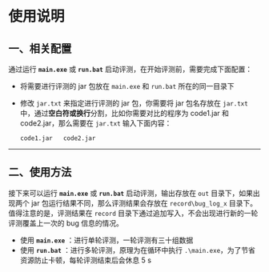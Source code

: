 # 使用说明

## 一、相关配置

通过运行 **`main.exe`** 或 **`run.bat`** 启动评测，在开始评测前，需要完成下面配置：

- 将需要进行评测的 jar 包放在 `main.exe` 和 `run.bat`  所在的同一目录下

- 修改 `jar.txt` 来指定进行评测的 jar 包，你需要将 jar 包名存放在 `jar.txt` 中，通过**空白符或换行**分割，比如你需要对比的程序为 code1.jar 和 code2.jar，那么需要在 `jar.txt` 输入下面内容：

  ```
  code1.jar   code2.jar
  ```

---

## 二、使用方法

接下来可以运行 **`main.exe`** 或 **`run.bat`** 启动评测，输出存放在 `out`  目录下，如果出现两个 jar 包运行结果不同，那么评测结果会存放在 `record\bug_log_x` 目录下。值得注意的是，评测结果在 `record` 目录下通过追加写入，不会出现进行新的一轮评测覆盖上一次的 bug 信息的情况。

- 使用  **`main.exe`** ：进行单轮评测，一轮评测有三十组数据
- 使用 **`run.bat`** ：进行多轮评测，原理为在循环中执行 `.\main.exe`，为了节省资源防止卡顿，每轮评测结束后会休息 5 s

